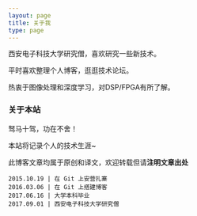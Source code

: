 ```yaml
---
layout: page
title: 关于我 
type: page
---
```


西安电子科技大学研究僧，喜欢研究一些新技术。
<p>
平时喜欢整理个人博客，逛逛技术论坛。
<p>
热衷于图像处理和深度学习，对DSP/FPGA有所了解。

<p>

<h3> 关于本站 </h3>  

<p>
驽马十驾，功在不舍！
<p>
本站将记录个人的技术生涯~
<p>

此博客文章均属于原创和译文，欢迎转载但请**注明文章出处**

<p>


	2015.10.19 | 在 Git 上安营扎寨 
    2016.03.06 | 在 Git 上搭建博客
    2017.06.16 | 大学本科毕业 
    2017.09.01 | 西安电子科技大学研究僧


